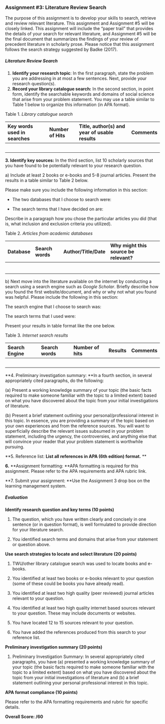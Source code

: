 ### **Assignment \#3: Literature Review Search**

The purpose of this assignment is to develop your skills to search, retrieve and review relevant literature. This assignment and Assignment \#5 will be closely linked. This assignment will include the “paper trail” that provides the details of your search for relevant literature, and Assignment \#5 will be the final document that summarizes the findings of your review of precedent literature in scholarly prose.  Please notice that this assignment follows the search strategy suggested by Badke \(2017\).

##### Literature Review Search

1. **Identify your research topic**: In the first paragraph, state the problem you are addressing in at most a few sentences. Next, provide your research question\(s\).
2. **Record your library catalogue search:** In the second section, in point form, identify the searchable keywords and domains of social science that arise from your problem statement. You may use a table similar to Table 1 below to organize this information \(in APA format\).

Table 1. _Library catalogue search_

| Key words used in searches | Number of Hits | Title, author\(s\) and year of  usable results | Comments |
| :--- | :--- | :--- | :--- |
|  |  |  |  |
|  |  |  |  |
|  |  |  |  |
|  |  |  |  |
|  |  |  |  |

**3. Identify key sources:** In the third section, list 10 scholarly sources that you have found to be potentially relevant to your research question.

a\) Include at least 2 books or e-books and 5-8 journal articles. Present the results in a table similar to Table 2 below.

Please make sure you include the following information in this section:

* The two databases that I choose to search were:

* The search terms that I have decided on are:

Describe in a paragraph how you chose the particular articles you did \(that is, what inclusion and exclusion criteria you utilized\).

Table 2. _Articles from academic databases_

| Database | Search words | Author/Title/Date | Why might this source be relevant? |
| :--- | :--- | :--- | :--- |
|  |  |  |  |
|  |  |  |  |
|  |  |  |  |
|  |  |  |  |
|  |  |  |  |
|  |  |  |  |

b\) Next move into the literature available on the internet by conducting a search using a search engine such as _Google Scholar_. Briefly describe how you found the first website/document, and why or why not what you found was helpful.  Please include the following in this section:

The search engine that I choose to search was:

The search terms that I used were:

Present your results in table format like the one below.

Table 3. _Internet search results_

| Search Engine | Search words | Number of hits | Results | Comments |
| :--- | :--- | :--- | :--- | :--- |
|  |  |  |  |  |
|  |  |  |  |  |
|  |  |  |  |  |
|  |  |  |  |  |
|  |  |  |  |  |

**4. Preliminary investigation summary: **In a fourth section, in several appropriately cited paragraphs, do the following:

\(a\) Present a working knowledge summary of your topic \(the basic facts required to make someone familiar with the topic to a limited extent\) based on what you have discovered about the topic from your initial investigations of literature.

\(b\) Present a brief statement outlining your personal/professional interest in this topic. In essence, you are providing a summary of the topic based on your own experiences and from the reference sources. You will want to superficially describe the relevant issues subsumed in your problem statement, including the urgency, the controversies, and anything else that will convince your reader that your problem statement is worthwhile pursuing.

**5. Reference list: **List all references in APA \(6th edition\) format.** **

**6.** **Assignment formatting: **APA formatting is required for this assignment. Please refer to the APA requirements and APA rubric link.

**7. Submit your assignment: **Use the Assignment 3 drop box on the learning management system.

##### Evaluation

**Identify research question and key terms \(10 points\)**

1. The question, which you have written clearly and concisely in one sentence \(or in question format\), is well formulated to provide direction for your literature search.

2. You identified search terms and domains that arise from your statement or question above.

**Use search strategies to locate and select literature \(20 points\)**

1. TWU/other library catalogue search was used to locate books and e-books.

2. You identified at least two books or e-books relevant to your question \(some of these could be books you have already read\).

3. You identified at least two high quality \(peer reviewed\) journal articles relevant to your question.

4. You identified at least two high quality internet based sources relevant to your question. These may include documents or websites.

5. You have located  12 to 15 sources relevant to your question.

6. You have added the references produced from this search to your reference list.

**Preliminary investigation summary \(20 points\)**

1. Preliminary Investigation Summary: In several appropriately cited paragraphs, you have \(a\) presented a working knowledge summary of your topic \(the basic facts required to make someone familiar with the topic to a limited extent\) based on what you have discovered about the topic from your initial investigations of literature and \(b\) a brief statement outlining your personal professional interest in this topic.

**APA format compliance \(10 points\)**

Please refer to the APA formatting requirements and rubric for specific details.

**Overall Score: /60**

